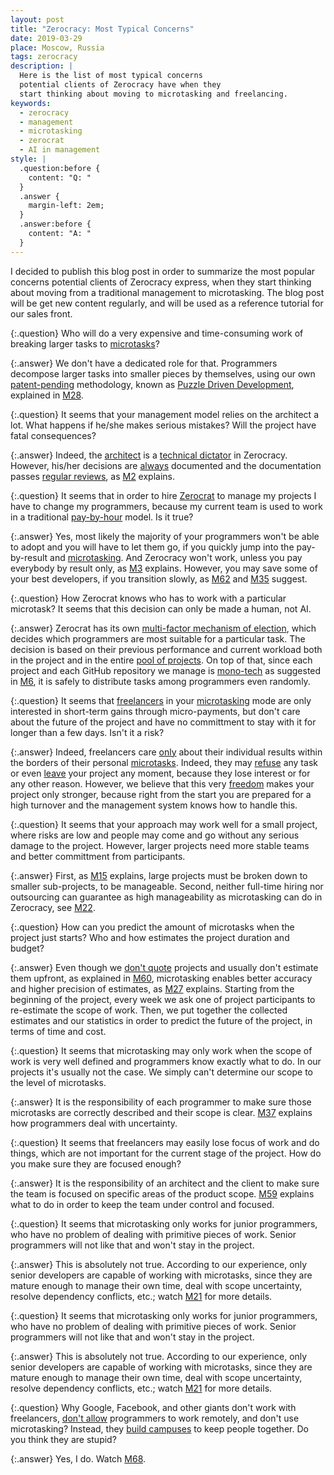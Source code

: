 ```yaml
---
layout: post
title: "Zerocracy: Most Typical Concerns"
date: 2019-03-29
place: Moscow, Russia
tags: zerocracy
description: |
  Here is the list of most typical concerns
  potential clients of Zerocracy have when they
  start thinking about moving to microtasking and freelancing.
keywords:
  - zerocracy
  - management
  - microtasking
  - zerocrat
  - AI in management
style: |
  .question:before {
    content: "Q: "
  }
  .answer {
    margin-left: 2em;
  }
  .answer:before {
    content: "A: "
  }
---
```


<!-- this most migrated here from zerocracy.com -->

I decided to publish this blog post in order to summarize the most
popular concerns potential clients of Zerocracy express, when they
start thinking about moving from a traditional management to microtasking.
The blog post will be get new content regularly, and will be used
as a reference tutorial for our sales front.

<!--more-->

{:.question}
Who will do a very expensive and time-consuming work of breaking
larger tasks to [microtasks](https://www.yegor256.com/2017/11/28/microtasking.html)?

{:.answer}
We don't have a dedicated role for that.
Programmers decompose larger tasks into smaller pieces
by themselves, using our own
[patent-pending](http://www.google.com/patents/US20120023476) methodology,
known as [Puzzle Driven Development](https://www.yegor256.com/2010/03/04/pdd.html),
explained in
[M28](https://www.youtube.com/watch?v=LmSaC_OjIbQ).

{:.question}
It seems that your management model relies on the architect a lot. What
happens if he/she makes serious mistakes? Will the project have fatal
consequences?

{:.answer}
Indeed, the
[architect](https://www.yegor256.com/2014/10/12/who-is-software-architect.html) is a
[technical dictator](https://www.yegor256.com/2016/07/21/convince-me.html)
in Zerocracy.
However, his/her decisions are
[always](https://www.yegor256.com/2019/01/15/what-if-architect-is-wrong.html)
documented and the documentation passes
[regular reviews](https://www.yegor256.com/2014/12/18/independent-technical-reviews.html),
as [M2](https://www.youtube.com/watch?v=PYq05UAwzNk)
explains.

{:.question}
It seems that in order to hire
[Zerocrat](https://www.yegor256.com/2018/03/21/zerocracy-announcement.html) to manage my projects I have
to change my programmers, because my current team is used to work
in a traditional [pay-by-hour](https://www.yegor256.com/2015/07/21/hourly-pay-modern-slavery.html)
model. Is it true?

{:.answer}
Yes, most likely the majority of your programmers won't be able to adopt
and you will have to let them go, if you quickly jump into the pay-by-result
and [microtasking](https://www.yegor256.com/2017/11/28/microtasking.html).
And Zerocracy won't work, unless you pay everybody
by result only, as [M3](https://www.youtube.com/watch?v=CZ_Bhg4vW58) explains.
However, you may save some of your best developers,
if you transition slowly, as [M62](https://www.youtube.com/watch?v=0mOn9MvuMzU)
and [M35](https://www.youtube.com/watch?v=dAgRUtR3LQg) suggest.

{:.question}
How Zerocrat knows who has to work with a particular microtask? It seems
that this decision can only be made a human, not AI.

{:.answer}
Zerocrat has its own [multi-factor mechanism of election](http://www.zerocracy.com/policy.html#3),
which decides which programmers are most suitable for a particular task. The decision
is based on their previous performance and
current workload both in the project and in the entire [pool of projects](https://www.0crat.com/board).
On top of that, since each project and each GitHub repository we manage is
[mono-tech](https://www.yegor256.com/2018/09/05/monolithic-repositories.html)
as suggested in [M6](https://www.youtube.com/watch?v=zljJpADEf_E),
it is safely to distribute tasks among programmers even randomly.

{:.question}
It seems that [freelancers](https://www.youtube.com/watch?v=1OFgf8XYI2A) in your
[microtasking](https://www.yegor256.com/2017/11/28/microtasking.html) mode are only interested
in short-term gains through micro-payments, but don't care about the future
of the project and have no committment to stay with it for longer than a few days.
Isn't it a risk?

{:.answer}
Indeed, freelancers care [only](https://www.yegor256.com/2014/04/13/no-obligations-principle.html)
about their individual results within
the borders of their personal
[microtasks](https://www.yegor256.com/2017/11/28/microtasking.html).
Indeed, they may [refuse](http://www.zerocracy.com/policy.html#6)
any task or even [leave](http://www.zerocracy.com/policy.html#35) your project any moment,
because they lose interest or for any other reason.
However, we believe that this very [freedom](https://www.youtube.com/watch?v=6CPOHvyyY2I)
makes your project only stronger,
because right from the start you are prepared for a high turnover and
the management system knows how to handle this.

{:.question}
It seems that your approach may work well for a small project, where
risks are low and people may come and go without any serious damage
to the project. However, larger projects need more stable teams
and better committment from participants.

{:.answer}
First, as [M15](https://www.youtube.com/watch?v=IqnbG826Oyc) explains,
large projects must be broken down to smaller sub-projects, to be manageable.
Second, neither full-time hiring nor outsourcing can guarantee
as high manageability as microtasking can do in Zerocracy, see
[M22](https://www.youtube.com/watch?v=GozQCUH2D0I).

{:.question}
How can you predict the amount of microtasks when the project
just starts? Who and how estimates the project duration and budget?

{:.answer}
Even though we [don't quote](https://www.yegor256.com/2015/06/02/how-to-estimate-software-cost.html)
projects and usually don't estimate
them upfront, as explained in [M60](https://www.youtube.com/watch?v=j5uXrY2gttA),
microtasking enables better accuracy and higher precision of estimates,
as [M27](https://www.youtube.com/watch?v=1rmZN3r5SWg) explains. Starting
from the beginning of the project, every week we ask one
of project participants to re-estimate the scope of work. Then,
we put together the collected estimates and our statistics in order
to predict the future of the project, in terms of time and cost.

{:.question}
It seems that microtasking may only work when the scope of work
is very well defined and programmers know exactly what to do. In our
projects it's usually not the case. We simply can't determine our
scope to the level of microtasks.

{:.answer}
It is the responsibility of each programmer to make sure those
microtasks are correctly described and their scope is clear.
[M37](https://www.youtube.com/watch?v=z59jkRAeBDg) explains
how programmers deal with uncertainty.

{:.question}
It seems that freelancers may easily lose focus of work and do
things, which are not important for the current stage of the project.
How do you make sure they are focused enough?

{:.answer}
It is the responsibility of an architect and the client to make
sure the team is focused on specific areas of the product scope.
[M59](https://www.youtube.com/watch?v=w3HwEtFU2wo) explains
what to do in order to keep the team under control and focused.

{:.question}
It seems that microtasking only works for junior programmers, who
have no problem of dealing with primitive pieces of work. Senior
programmers will not like that and won't stay in the project.

{:.answer}
This is absolutely not true. According to our experience, only senior
developers are capable of working with microtasks, since they are
mature enough to manage their own time, deal with scope uncertainty,
resolve dependency conflicts, etc.; watch [M21](https://www.youtube.com/watch?v=1pHUx-ISrS8)
for more details.

{:.question}
It seems that microtasking only works for junior programmers, who
have no problem of dealing with primitive pieces of work. Senior
programmers will not like that and won't stay in the project.

{:.answer}
This is absolutely not true. According to our experience, only senior
developers are capable of working with microtasks, since they are
mature enough to manage their own time, deal with scope uncertainty,
resolve dependency conflicts, etc.; watch [M21](https://www.youtube.com/watch?v=1pHUx-ISrS8)
for more details.

{:.question}
Why Google, Facebook, and other giants don't work with
freelancers, [don't allow](https://scottberkun.com/2014/famous-programmer-leaves-google-because-of-remote-work-ban/)
programmers to work remotely,
and don't use microtasking? Instead, they [build campuses](https://techcrunch.com/2018/12/17/google-new-york-campus/)
to keep people together. Do you think they are stupid?

{:.answer}
Yes, I do. Watch [M68](https://www.youtube.com/watch?v=XQQoaBZEs38).


